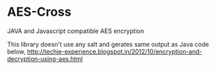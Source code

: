 # AES-Cross
JAVA and Javascript compatible AES encryption


This library doesn't use any salt and gerates same output as Java code below,
http://techie-experience.blogspot.in/2012/10/encryption-and-decryption-using-aes.html
